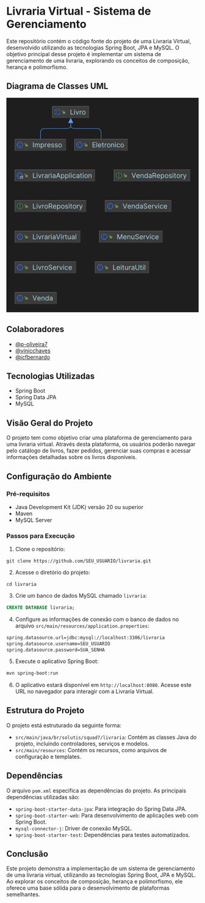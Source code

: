 
# Livraria Virtual - Sistema de Gerenciamento

Este repositório contém o código fonte do projeto de uma Livraria Virtual, desenvolvido utilizando as tecnologias Spring Boot, JPA e MySQL. O objetivo principal desse projeto é implementar um sistema de gerenciamento de uma livraria, explorando os conceitos de composição, herança e polimorfismo.

## Diagrama de Classes UML

![Diagrama de Classes](src/diagrama.jpg)


## Colaboradores

- [@p-oliveira7](https://github.com/p-oliveira7)
- [@vinicchaves](https://github.com/vinicchaves)
- [@jcfbernardo](https://github.com/jcfbernardo)

## Tecnologias Utilizadas

- Spring Boot
- Spring Data JPA
- MySQL

## Visão Geral do Projeto

O projeto tem como objetivo criar uma plataforma de gerenciamento para uma livraria virtual. Através desta plataforma, os usuários poderão navegar pelo catálogo de livros, fazer pedidos, gerenciar suas compras e acessar informações detalhadas sobre os livros disponíveis.

## Configuração do Ambiente

### Pré-requisitos

- Java Development Kit (JDK) versão 20 ou superior
- Maven
- MySQL Server

### Passos para Execução

1. Clone o repositório:

```
git clone https://github.com/SEU_USUARIO/livraria.git
```

2. Acesse o diretório do projeto:

```
cd livraria
```

3. Crie um banco de dados MySQL chamado `livraria`:

```sql
CREATE DATABASE livraria;
```

4. Configure as informações de conexão com o banco de dados no arquivo `src/main/resources/application.properties`:

```properties
spring.datasource.url=jdbc:mysql://localhost:3306/livraria
spring.datasource.username=SEU_USUARIO
spring.datasource.password=SUA_SENHA
```

5. Execute o aplicativo Spring Boot:

```bash
mvn spring-boot:run
```

6. O aplicativo estará disponível em `http://localhost:8080`. Acesse este URL no navegador para interagir com a Livraria Virtual.

## Estrutura do Projeto

O projeto está estruturado da seguinte forma:

- `src/main/java/br/solutis/squad7/livraria`: Contém as classes Java do projeto, incluindo controladores, serviços e modelos.
- `src/main/resources`: Contém os recursos, como arquivos de configuração e templates.

## Dependências

O arquivo `pom.xml` especifica as dependências do projeto. As principais dependências utilizadas são:

- `spring-boot-starter-data-jpa`: Para integração do Spring Data JPA.
- `spring-boot-starter-web`: Para desenvolvimento de aplicações web com Spring Boot.
- `mysql-connector-j`: Driver de conexão MySQL.
- `spring-boot-starter-test`: Dependências para testes automatizados.

## Conclusão

Este projeto demonstra a implementação de um sistema de gerenciamento de uma livraria virtual, utilizando as tecnologias Spring Boot, JPA e MySQL. Ao explorar os conceitos de composição, herança e polimorfismo, ele oferece uma base sólida para o desenvolvimento de plataformas semelhantes.
